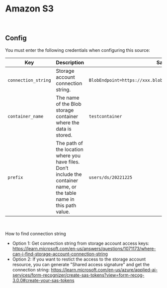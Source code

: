 # Amazon S3

<br />

## Config

You must enter the following credentials when configuring this source:

| Key | Description | Sample value
| --- | --- | --- |
| `connection_string` | Storage account connection string. | `BlobEndpoint=https://xxx.blob.core.windows.net/;yyyyyy&sig=testsig` |
| `container_name` | The name of the Blob storage container where the data is stored. | `testcontainer` |
| `prefix` | The path of the location where you have files. Don’t include the container name, or the table name in this path value.  | `users/ds/20221225` |

<br />

How to find connection string
* Option 1: Get connection string from storage account access keys: https://learn.microsoft.com/en-us/answers/questions/1071173/where-can-i-find-storage-account-connection-string
* Option 2: If you want to restict the access to the storage account resource, you can generate "Shared access signature" and get the connection string: https://learn.microsoft.com/en-us/azure/applied-ai-services/form-recognizer/create-sas-tokens?view=form-recog-3.0.0#create-your-sas-tokens

